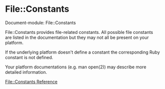 # File::Constants

Document-module: File::Constants

File::Constants provides file-related constants.  All possible file constants
are listed in the documentation but they may not all be present on your
platform.

If the underlying platform doesn't define a constant the corresponding Ruby
constant is not defined.

Your platform documentations (e.g. man open(2)) may describe more detailed
information.

[File::Constants Reference](https://ruby-doc.org/core-2.6/File/Constants.html)
